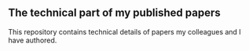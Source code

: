 ## The technical part of my published papers

This repository contains technical details of papers my colleagues and I have authored.
